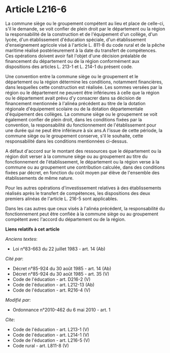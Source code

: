 # Article L216-6

La commune siège ou le groupement compétent au lieu et place de celle-ci, s'il le demande, se voit confier de plein droit par
le département ou la région la responsabilité de la construction et de l'équipement d'un collège, d'un lycée, d'un
établissement d'éducation spéciale, d'un établissement d'enseignement agricole visé à l'article L. 811-8 du code rural et de
la pêche maritime réalisé postérieurement à la date du transfert de compétences. Ces opérations doivent avoir fait l'objet
d'une décision préalable de financement du département ou de la région conformément aux dispositions des articles L. 213-1 et
L. 214-1 du présent code. 

Une convention entre la commune siège ou le groupement et le département ou la région détermine les conditions, notamment
financières, dans lesquelles cette construction est réalisée. Les sommes versées par la région ou le département ne peuvent
être inférieures à celle que la région ou le département avait prévu d'y consacrer dans sa décision de financement mentionnée
à l'alinéa précédent au titre de la dotation régionale d'équipement scolaire ou de la dotation départementale d'équipement
des collèges. La commune siège ou le groupement se voit également confier de plein droit, dans les conditions fixées par la
convention, la responsabilité du fonctionnement de l'établissement pour une durée qui ne peut être inférieure à six ans.A
l'issue de cette période, la commune siège ou le groupement conserve, s'il le souhaite, cette responsabilité dans les
conditions mentionnées ci-dessus.

A défaut d'accord sur le montant des ressources que le département ou la région doit verser à la commune siège ou au
groupement au titre du fonctionnement de l'établissement, le département ou la région verse à la commune ou au groupement une
contribution calculée, dans des conditions fixées par décret, en fonction du coût moyen par élève de l'ensemble des
établissements de même nature. 

Pour les autres opérations d'investissement relatives à des établissements réalisés après le transfert de compétences, les
dispositions des deux premiers alinéas de l'article L. 216-5 sont applicables. 

Dans les cas autres que ceux visés à l'alinéa précédent, la responsabilité du fonctionnement peut être confiée à la commune
siège ou au groupement compétent avec l'accord du département ou de la région.

**Liens relatifs à cet article**

_Anciens textes_:

  - Loi n°83-663 du 22 juillet 1983 - art. 14 (Ab)

_Cité par_:

  - Décret n°85-924 du 30 août 1985 - art. 14 (Ab)
  - Décret n°85-924 du 30 août 1985 - art. 35 (V)
  - Code de l'éducation - art. D216-2 (V)
  - Code de l'éducation - art. L212-13 (Ab)
  - Code de l'éducation - art. R216-4 (V)

_Modifié par_:

  - Ordonnance n°2010-462 du 6 mai 2010 - art. 1

_Cite_:

  - Code de l'éducation - art. L213-1 (V)
  - Code de l'éducation - art. L214-1 (V)
  - Code de l'éducation - art. L216-5 (V)
  - Code rural - art. L811-8 (V)
